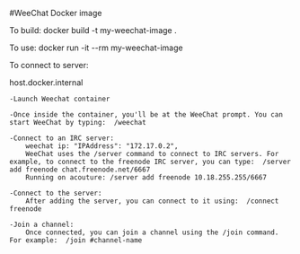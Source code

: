 #WeeChat Docker image

To build:
	docker build -t my-weechat-image .

To use:
	docker run -it --rm my-weechat-image


To connect to server:

host.docker.internal
	
	-Launch Weechat container
	
	-Once inside the container, you'll be at the WeeChat prompt. You can start WeeChat by typing:  /weechat
	
	-Connect to an IRC server:
		weechat ip: "IPAddress": "172.17.0.2",
		WeeChat uses the /server command to connect to IRC servers. For example, to connect to the freenode IRC server, you can type:  /server add freenode chat.freenode.net/6667
		Running on acouture: /server add freenode 10.18.255.255/6667
	
	-Connect to the server:
		After adding the server, you can connect to it using:  /connect freenode

	-Join a channel:
		Once connected, you can join a channel using the /join command. For example:  /join #channel-name

		
